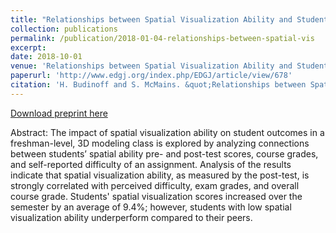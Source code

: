 ```yaml
---
title: "Relationships between Spatial Visualization Ability and Student Outcomes in a 3D Modeling Course"
collection: publications
permalink: /publication/2018-01-04-relationships-between-spatial-vis
excerpt: 
date: 2018-10-01
venue: 'Relationships between Spatial Visualization Ability and Student Outcomes in a 3D Modeling Course'
paperurl: 'http://www.edgj.org/index.php/EDGJ/article/view/678'
citation: 'H. Budinoff and S. McMains. &quot;Relationships between Spatial Visualization Ability and Student Outcomes in a 3D Modeling Course,&quot; <i>The Engineering Design Graphics Journal</i>. 82(2).' 
---
```


[Download preprint here](http://hannahbudinoff.com/files/EDGJ_2018_Budinoff_McMains_preprint.pdf)

Abstract: The impact of spatial visualization ability on student outcomes in a freshman-level, 3D
modeling class is explored by analyzing connections between students’ spatial ability pre- and
post-test scores, course grades, and self-reported difficulty of an assignment. Analysis of the
results indicate that spatial visualization ability, as measured by the post-test, is strongly
correlated with perceived difficulty, exam grades, and overall course grade. Students' spatial
visualization scores increased over the semester by an average of 9.4%; however, students with
low spatial visualization ability underperform compared to their peers. 
